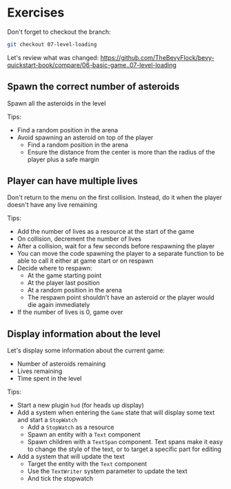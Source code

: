 # Exercises

Don't forget to checkout the branch:

```sh
git checkout 07-level-loading
```

Let's review what was changed: <https://github.com/TheBevyFlock/bevy-quickstart-book/compare/06-basic-game..07-level-loading>

## Spawn the correct number of asteroids

Spawn all the asteroids in the level

Tips:

- Find a random position in the arena
- Avoid spawning an asteroid on top of the player
  - Find a random position in the arena
  - Ensure the distance from the center is more than the radius of the player plus a safe margin

## Player can have multiple lives

Don't return to the menu on the first collision. Instead, do it when the player doesn't have any live remaining

Tips:

- Add the number of lives as a resource at the start of the game
- On collision, decrement the number of lives
- After a collision, wait for a few seconds before respawning the player
- You can move the code spawning the player to a separate function to be able to call it either at game start or on respawn
- Decide where to respawn:
  - At the game starting point
  - At the player last position
  - At a random position in the arena
  - The respawn point shouldn't have an asteroid or the player would die again immediately
- If the number of lives is 0, game over

## Display information about the level

Let's display some information about the current game:

- Number of asteroids remaining
- Lives remaining
- Time spent in the level

Tips:

- Start a new plugin `hud` (for heads up display)
- Add a system when entering the `Game` state that will display some text and start a `StopWatch`
  - Add a `StopWatch` as a resource
  - Spawn an entity with a `Text` component
  - Spawn children with a `TextSpan` component. Text spans make it easy to change the style of the text, or to target a specific part for editing
- Add a system that will update the text
  - Target the entity with the `Text` component
  - Use the `TextWriter` system parameter to update the text
  - And tick the stopwatch
